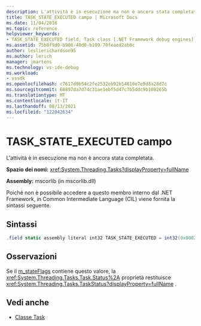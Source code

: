 ```yaml
---
description: L'attività è in esecuzione ma non è ancora stata completata.
title: TASK_STATE_EXECUTED campo | Microsoft Docs
ms.date: 11/04/2016
ms.topic: reference
helpviewer_keywords:
- TASK_STATE_EXECUTED field, Task class [.NET Framework debug engines]
ms.assetid: 75b8f9d0-b908-40d0-b109-70feaed2ab0c
author: leslierichardson95
ms.author: lerich
manager: jmartens
ms.technology: vs-ide-debug
ms.workload:
- vssdk
ms.openlocfilehash: c7617d0b54c2fe2532eb92b54810e7e9d8a28d7c
ms.sourcegitcommit: 68897da7d74c31ae1ebf5d47c7b5ddc9b108265b
ms.translationtype: MT
ms.contentlocale: it-IT
ms.lasthandoff: 08/13/2021
ms.locfileid: "122042634"
---
```

# <a name="task_state_executed-field"></a>TASK_STATE_EXECUTED campo
L'attività è in esecuzione ma non è ancora stata completata.

 **Spazio dei nomi:** <xref:System.Threading.Tasks?displayProperty=fullName>

 **Assembly:** mscorlib (in mscorlib.dll)

 Poiché non è possibile accedere a questo membro interno dal .NET Framework, in Common Intermediate Language (CIL) viene fornita la sintassi seguente.

## <a name="syntax"></a>Sintassi

```csharp
.field static assembly literal int32 TASK_STATE_EXECUTED = int32(0x00020000)
```

## <a name="remarks"></a>Osservazioni
 Se il [m_stateFlags](../../extensibility/debugger/m-stateflags-field.md) contiene questo valore, la <xref:System.Threading.Tasks.Task.Status%2A> proprietà restituisce <xref:System.Threading.Tasks.TaskStatus?displayProperty=fullName> .

## <a name="see-also"></a>Vedi anche
- [Classe Task](../../extensibility/debugger/task-class-internal-members.md)
